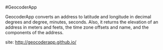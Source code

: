#GeocoderApp

GeocoderApp converts an address to latitude and longitude in decimal degrees and degree, minutes, seconds. Also, it returns the elevation of an address in meters and feets, the time zone offsets and name, and the components of the address.

site: http://geocoderapp.github.io/

